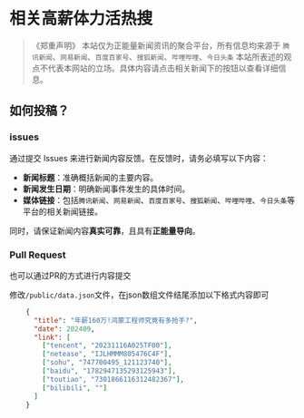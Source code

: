 # 相关高薪体力活热搜

> 《郑重声明》
> 本站仅为正能量新闻资讯的聚合平台，所有信息均来源于 `腾讯新闻`、`网易新闻`、`百度百家号`、`搜狐新闻`、`哔哩哔哩`、`今日头条`
> 本站所表述的观点不代表本网站的立场。具体内容请点击相关新闻下的按钮以查看详细信息。

## 如何投稿？

### issues

通过提交 Issues 来进行新闻内容反馈。在反馈时，请务必填写以下内容：
- **新闻标题**：准确概括新闻的主要内容。
- **新闻发生日期**：明确新闻事件发生的具体时间。
- **媒体链接**：包括`腾讯新闻`、`网易新闻`、`百度百家号`、`搜狐新闻`、`哔哩哔哩`、`今日头条`等平台的相关新闻链接。

同时，请保证新闻内容**真实可靠**，且具有**正能量导向**。

### Pull Request

也可以通过PR的方式进行内容提交

修改`/public/data.json`文件，在json数组文件结尾添加以下格式内容即可

```json
    {
      "title": "年薪160万!鸿蒙工程师究竟有多抢手?",
      "date": 202409,
      "link": [
        ["tencent", "20231116A025TF00"],
        ["netease", "IJLHMMM805476C4F"],
        ["sohu", "747700495_121123740"],
        ["baidu", "1782947135293125943"],
        ["toutiao", "7301866116312482367"],
        ["bilibili", ""]
      ]
    }
```